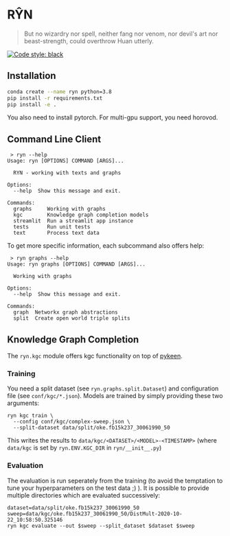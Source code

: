 # RŶN

> But no wizardry nor spell, neither fang nor venom, nor devil's art
> nor beast-strength, could overthrow Huan
> utterly.

[![Code style: black](https://img.shields.io/badge/code%20style-black-000000.svg)](https://github.com/psf/black)

## Installation

```bash
conda create --name ryn python=3.8
pip install -r requirements.txt
pip install -e .
```

You also need to install pytorch. For multi-gpu support, you need horovod.


## Command Line Client

```
 > ryn --help
Usage: ryn [OPTIONS] COMMAND [ARGS]...

  RYN - working with texts and graphs

Options:
  --help  Show this message and exit.

Commands:
  graphs     Working with graphs
  kgc        Knowledge graph completion models
  streamlit  Run a streamlit app instance
  tests      Run unit tests
  text       Process text data
```

To get more specific information, each subcommand also offers help:

```
 > ryn graphs --help
Usage: ryn graphs [OPTIONS] COMMAND [ARGS]...

  Working with graphs

Options:
  --help  Show this message and exit.

Commands:
  graph  Networkx graph abstractions
  split  Create open world triple splits
```


## Knowledge Graph Completion

The `ryn.kgc` module offers kgc functionality on top of
[pykeen](https://github.com/pykeen/pykeen).


### Training

You need a split dataset (see `ryn.graphs.split.Dataset`) and
configuration file (see `conf/kgc/*.json`). Models are trained by
simply providing these two arguments:

```
ryn kgc train \
  --config conf/kgc/complex-sweep.json \
  --split-dataset data/split/oke.fb15k237_30061990_50
```

This writes the results to `data/kgc/<DATASET>/<MODEL>-<TIMESTAMP>`
(where `data/kgc` is set by `ryn.ENV.KGC_DIR` in `ryn/__init__.py`)


### Evaluation

The evaluation is run seperately from the training (to avoid the
temptation to tune your hyperparameters on the test data ;) ). It is
possible to provide multiple directories which are evaluated
successively:

```
dataset=data/split/oke.fb15k237_30061990_50
sweep=data/kgc/oke.fb15k237_30061990_50/DistMult-2020-10-22_10:58:50.325146
ryn kgc evaluate --out $sweep --split_dataset $dataset $sweep
```
